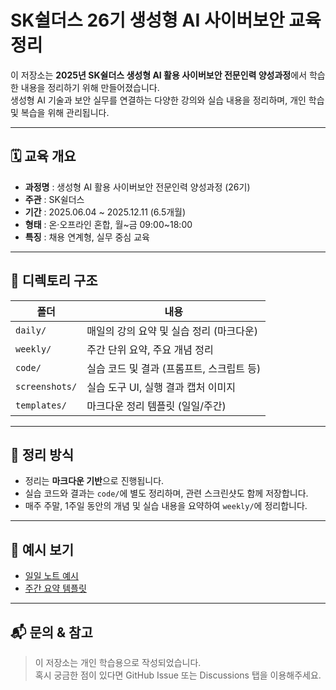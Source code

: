 # SK쉴더스 26기 생성형 AI 사이버보안 교육 정리

이 저장소는 **2025년 SK쉴더스 생성형 AI 활용 사이버보안 전문인력 양성과정**에서 학습한 내용을 정리하기 위해 만들어졌습니다.  
생성형 AI 기술과 보안 실무를 연결하는 다양한 강의와 실습 내용을 정리하며, 개인 학습 및 복습을 위해 관리됩니다.

---

## 🗓 교육 개요

- **과정명** : 생성형 AI 활용 사이버보안 전문인력 양성과정 (26기)
- **주관** : SK쉴더스
- **기간** : 2025.06.04 ~ 2025.12.11 (6.5개월)
- **형태** : 온·오프라인 혼합, 월~금 09:00~18:00
- **특징** : 채용 연계형, 실무 중심 교육

---

## 📁 디렉토리 구조

| 폴더 | 내용 |
|------|------|
| `daily/` | 매일의 강의 요약 및 실습 정리 (마크다운) |
| `weekly/` | 주간 단위 요약, 주요 개념 정리 |
| `code/` | 실습 코드 및 결과 (프롬프트, 스크립트 등) |
| `screenshots/` | 실습 도구 UI, 실행 결과 캡처 이미지 |
| `templates/` | 마크다운 정리 템플릿 (일일/주간) |

---

## 📝 정리 방식

- 정리는 **마크다운 기반**으로 진행됩니다.
- 실습 코드와 결과는 `code/`에 별도 정리하며, 관련 스크린샷도 함께 저장합니다.
- 매주 주말, 1주일 동안의 개념 및 실습 내용을 요약하여 `weekly/`에 정리합니다.

---

## 📌 예시 보기

- [일일 노트 예시](templates/daily-template.md)
- [주간 요약 템플릿](templates/weekly-template.md)

---

## 📬 문의 & 참고

> 이 저장소는 개인 학습용으로 작성되었습니다.  
> 혹시 궁금한 점이 있다면 GitHub Issue 또는 Discussions 탭을 이용해주세요.
